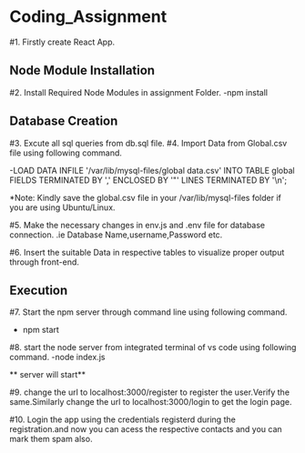 # Coding_Assignment

#1. Firstly create React App.

## Node Module Installation
#2. Install Required Node Modules in assignment Folder.
  -npm install

## Database Creation
#3. Excute all sql queries from db.sql file. 
#4. Import Data from Global.csv file using  following command.

-LOAD DATA INFILE '/var/lib/mysql-files/global data.csv' INTO TABLE global FIELDS TERMINATED BY ',' ENCLOSED BY '"' LINES TERMINATED BY '\n';

*Note: Kindly save the global.csv file in your /var/lib/mysql-files folder if you are using Ubuntu/Linux.

#5. Make the necessary changes in env.js and .env file for database connection. .ie Database Name,username,Password etc.

#6. Insert the suitable Data in respective tables to visualize proper output through front-end.

## Execution
#7. Start the npm server through command line using following command.
- npm start

#8. start the node server from integrated terminal of vs code using following command.
-node index.js

** server will start**

#9. change the url to localhost:3000/register to register the user.Verify the same.Similarly change the url to localhost:3000/login to get the login page. 

#10. Login the app using the credentials registerd during the registration.and now you can acess the respective contacts and you can mark them spam also.